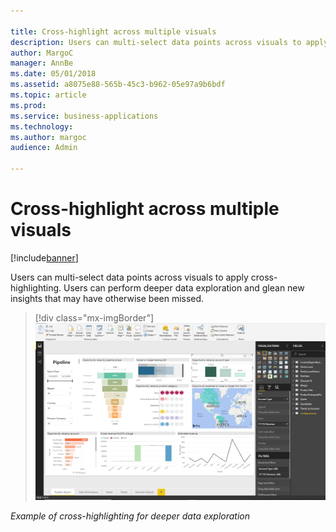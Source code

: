 ```yaml
---

title: Cross-highlight across multiple visuals
description: Users can multi-select data points across visuals to apply cross-highlighting.
author: MargoC
manager: AnnBe
ms.date: 05/01/2018
ms.assetid: a8075e88-565b-45c3-b962-05e97a9b6bdf
ms.topic: article
ms.prod: 
ms.service: business-applications
ms.technology: 
ms.author: margoc
audience: Admin

---
```

#  Cross-highlight across multiple visuals




[!include[banner](../../../includes/banner.md)]

Users can multi-select data points across visuals to apply cross-highlighting.
Users can perform deeper data exploration and glean new insights that may have
otherwise been missed.

> [!div class="mx-imgBorder"] 
> ![A screenshot showing an example of cross-highlighting for deeper data exploration](media/cross-highlight-across-multiple-visuals-1.png "A screenshot showing an example of cross-highlighting for deeper data exploration")

*Example of cross-highlighting for deeper data exploration*


